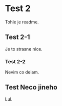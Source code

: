 # Test 2

Tohle je readme.

## Test 2-1

Je to strasne nice.

### Test 2-2

Nevim co delam.
## Test Neco jineho

Lul.
